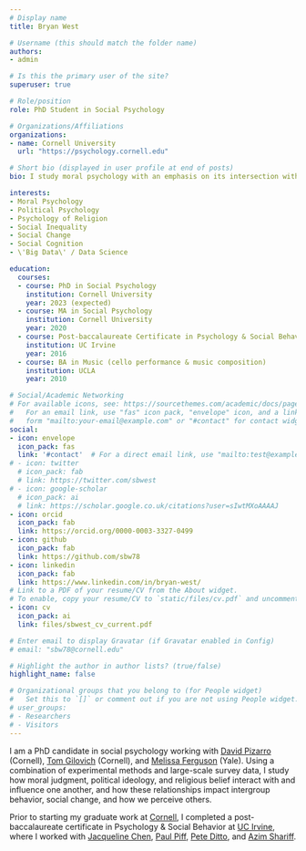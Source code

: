 ```yaml
---
# Display name
title: Bryan West

# Username (this should match the folder name)
authors:
- admin

# Is this the primary user of the site?
superuser: true

# Role/position
role: PhD Student in Social Psychology

# Organizations/Affiliations
organizations:
- name: Cornell University
  url: "https://psychology.cornell.edu"

# Short bio (displayed in user profile at end of posts)
bio: I study moral psychology with an emphasis on its intersection with political ideology and religious belief.

interests:
- Moral Psychology
- Political Psychology
- Psychology of Religion
- Social Inequality
- Social Change
- Social Cognition
- \'Big Data\' / Data Science

education:
  courses:
  - course: PhD in Social Psychology
    institution: Cornell University
    year: 2023 (expected)
  - course: MA in Social Psychology
    institution: Cornell University
    year: 2020
  - course: Post-baccalaureate Certificate in Psychology & Social Behavior
    institution: UC Irvine
    year: 2016
  - course: BA in Music (cello performance & music composition)
    institution: UCLA
    year: 2010

# Social/Academic Networking
# For available icons, see: https://sourcethemes.com/academic/docs/page-builder/#icons
#   For an email link, use "fas" icon pack, "envelope" icon, and a link in the
#   form "mailto:your-email@example.com" or "#contact" for contact widget.
social:
- icon: envelope
  icon_pack: fas
  link: '#contact'  # For a direct email link, use "mailto:test@example.org".
# - icon: twitter
  # icon_pack: fab
  # link: https://twitter.com/sbwest
# - icon: google-scholar
  # icon_pack: ai
  # link: https://scholar.google.co.uk/citations?user=sIwtMXoAAAAJ
- icon: orcid
  icon_pack: fab
  link: https://orcid.org/0000-0003-3327-0499
- icon: github
  icon_pack: fab
  link: https://github.com/sbw78
- icon: linkedin
  icon_pack: fab
  link: https://www.linkedin.com/in/bryan-west/
# Link to a PDF of your resume/CV from the About widget.
# To enable, copy your resume/CV to `static/files/cv.pdf` and uncomment the lines below.
- icon: cv
  icon_pack: ai
  link: files/sbwest_cv_current.pdf

# Enter email to display Gravatar (if Gravatar enabled in Config)
# email: "sbw78@cornell.edu"

# Highlight the author in author lists? (true/false)
highlight_name: false

# Organizational groups that you belong to (for People widget)
#   Set this to `[]` or comment out if you are not using People widget.
# user_groups:
# - Researchers
# - Visitors
---
```


I am a PhD candidate in social psychology working with [David Pizarro](http://www.peezer.net/) (Cornell), [Tom Gilovich](http://blogs.cornell.edu/tgilovich/) (Cornell), and [Melissa Ferguson](http://melissaferguson.squarespace.com/) (Yale). Using a combination of experimental methods and large-scale survey data, I study how moral judgment, political ideology, and religious belief interact with and influence one another, and how these relationships impact intergroup behavior, social change, and how we perceive others.

Prior to starting my graduate work at [Cornell](https://psychology.cornell.edu/), I completed a post-baccalaureate certificate in Psychology & Social Behavior at [UC Irvine](https://ps.soceco.uci.edu/), where I worked with [Jacqueline Chen](https://jacquelinemchen.wixsite.com/sciplab), [Paul Piff](https://paulpiff.wixsite.com/meshlab), [Pete Ditto](https://sites.uci.edu/peterdittolab/), and [Azim Shariff](https://sharifflab.com/).

